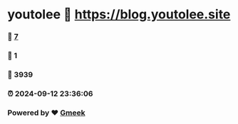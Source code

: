 # youtolee :link: https://blog.youtolee.site 
### :page_facing_up: [7](https://blog.youtolee.site/tag.html) 
### :speech_balloon: 1 
### :hibiscus: 3939 
### :alarm_clock: 2024-09-12 23:36:06 
### Powered by :heart: [Gmeek](https://github.com/Meekdai/Gmeek)
